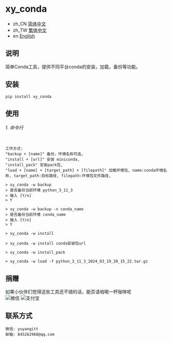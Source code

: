 # xy_conda

- zh_CN [简体中文](readme/README_zh_CN.md)
- zh_TW [繁体中文](readme/README_zh_TW.md)
- en [English](readme/README_en.md)



## 说明
简单Conda工具，提供不同平台conda的安装，加载，备份等功能。


## 安装

```
pip install xy_conda
```

## 使用

###### 1. 命令行

```

工作方式:
"backup + [name]" 备份，环境名称可选,
"install + [url]" 安装 miniconda,
"install_pack" 安装pack包,
"load + [name] + [target_path] + [filepath]" 加载环境包, name:conda环境名称, target_path:目标路径, filepath:环境包文件路径,

> xy_conda -w backup
> 是否备份当前环境 python_3_11_3 
> 输入 [Y/n]
> Y

> xy_conda -w backup -n conda_name
> 是否备份当前环境 conda_name
> 输入 [Y/n]
> Y

> xy_conda -w install

> xy_conda -w install conda安装包url

> xy_conda -w install_pack

> xy_conda -w load -f python_3_11_3_2024_03_19_20_15_22.tar.gz

```

## 捐赠
如果小伙伴们觉得这些工具还不错的话，能否请咱喝一杯咖啡呢
<br/>
![微信](readme/WeChat.png)
![支付宝](readme/Alipay.png)

## 联系方式


```
微信: yuyangitt
邮箱: 845262968@qq.com
```